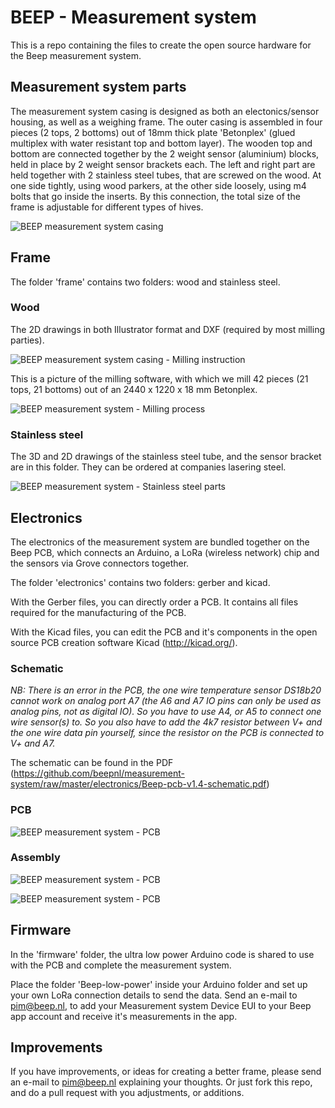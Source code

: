 # BEEP - Measurement system
This is a repo containing the files to create the open source hardware for the Beep measurement system.

## Measurement system parts

The measurement system casing is designed as both an electonics/sensor housing, as well as a weighing frame. The outer casing is assembled in four pieces (2 tops, 2 bottoms) out of 18mm thick plate 'Betonplex' (glued multiplex with water resistant top and bottom layer). The wooden top and bottom are connected together by the 2 weight sensor (aluminium) blocks, held in place by 2 weight sensor brackets each. The left and right part are held together with 2 stainless steel tubes, that are screwed on the wood. At one side tightly, using wood parkers, at the other side loosely, using m4 bolts that go inside the inserts. By this connection, the total size of the frame is adjustable for different types of hives. 

![BEEP measurement system casing](https://github.com/beepnl/measurement-system/raw/master/Beep-measurement-system-parts.png)


## Frame
The folder 'frame' contains two folders: wood and stainless steel. 

### Wood
The 2D drawings in both Illustrator format and DXF (required by most milling parties).

![BEEP measurement system casing - Milling instruction](https://github.com/beepnl/measurement-system/raw/master/frame/wood/Beep-Frame-milling-instruction.png)

This is a picture of the milling software, with which we mill 42 pieces (21 tops, 21 bottoms) out of an 2440 x 1220 x 18 mm Betonplex.

![BEEP measurement system - Milling process](https://github.com/beepnl/measurement-system/raw/master/frame/wood/3d-freesplaat-244x122-time.png)

### Stainless steel
The 3D and 2D drawings of the stainless steel tube, and the sensor bracket are in this folder. They can be ordered at companies lasering steel.

![BEEP measurement system - Stainless steel parts](https://github.com/beepnl/measurement-system/raw/master/frame/stainless-steel/Beep-stainless-steel-parts.png)


## Electronics
The electronics of the measurement system are bundled together on the Beep PCB, which connects an Arduino, a LoRa (wireless network) chip and the sensors via Grove connectors together.

The folder 'electronics' contains two folders: gerber and kicad.

With the Gerber files, you can directly order a PCB. It contains all files required for the manufacturing of the PCB. 

With the Kicad files, you can edit the PCB and it's components in the open source PCB creation software Kicad (http://kicad.org/).

### Schematic

*NB: There is an error in the PCB, the one wire temperature sensor DS18b20 cannot work on analog port A7 (the A6 and A7 IO pins can only be used as analog pins, not as digital IO). So you have to use A4, or A5 to connect one wire sensor(s) to. So you also have to add the 4k7 resistor between V+ and the one wire data pin yourself, since the resistor on the PCB is connected to V+ and A7.*

The schematic can be found in the PDF (https://github.com/beepnl/measurement-system/raw/master/electronics/Beep-pcb-v1.4-schematic.pdf)

### PCB
![BEEP measurement system - PCB](https://github.com/beepnl/measurement-system/raw/master/electronics/Beep-PCB-component-holder.png)

### Assembly
![BEEP measurement system - PCB](https://github.com/beepnl/measurement-system/raw/master/electronics/Beep-PCB-v1.4-assembled.png)

![BEEP measurement system - PCB](https://github.com/beepnl/measurement-system/raw/master/electronics/Beep-PCB-v1.4-in-casing.jpg)


## Firmware
In the 'firmware' folder, the ultra low power Arduino code is shared to use with the PCB and complete the measurement system.

Place the folder 'Beep-low-power' inside your Arduino folder and set up your own LoRa connection details to send the data.
Send an e-mail to pim@beep.nl, to add your Measurement system Device EUI to your Beep app account and receive it's measurements in the app.


## Improvements
If you have improvements, or ideas for creating a better frame, please send an e-mail to pim@beep.nl explaining your thoughts. Or just fork this repo, and do a pull request with you adjustments, or additions.

